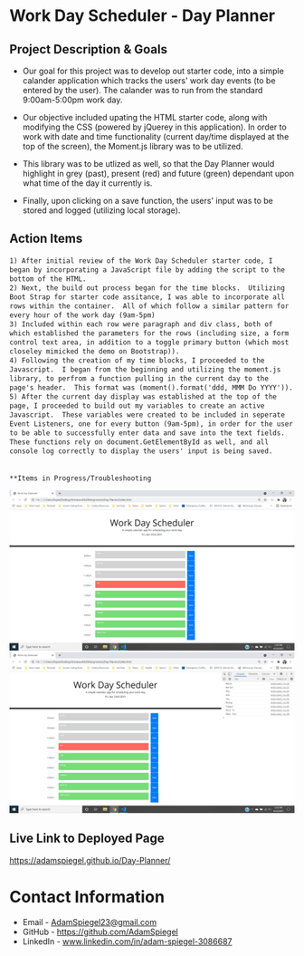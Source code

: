 # Work Day Scheduler - Day Planner

## Project Description & Goals
   * Our goal for this project was to develop out starter code, into a simple calander application which tracks the users' work day events (to be entered by the user).  The calander was to run from the standard 9:00am-5:00pm work day.  

   * Our objective included upating the HTML starter code, along with modifying the CSS (powered by jQuerey in this application).  In order to work with date and time functionality (current day/time displayed at the top of the screen), the Moment.js library was to be utilized.  
   
   * This library was to be utlized as well, so that the Day Planner would highlight in grey (past), present (red) and future (green) dependant upon what time of the day it currently is.

   * Finally, upon clicking on a save function, the users' input was to be stored and logged (utilizing local storage).


## Action Items 

    1) After initial review of the Work Day Scheduler starter code, I began by incorporating a JavaScript file by adding the script to the bottom of the HTML.
    2) Next, the build out process began for the time blocks.  Utilizing Boot Strap for starter code assitance, I was able to incorporate all rows within the container.  All of which follow a similar pattern for every hour of the work day (9am-5pm)
    3) Included within each row were paragraph and div class, both of which established the parameters for the rows (including size, a form control text area, in addition to a toggle primary button (which most closeley mimicked the demo on Bootstrap)). 
    4) Following the creation of my time blocks, I proceeded to the Javascript.  I began from the beginning and utilizing the moment.js library, to perfrom a function pulling in the current day to the page's header.  This format was (moment().format('ddd, MMM Do YYYY')).
    5) After the current day display was established at the top of the page, I proceeded to build out my variables to create an active Javascript.  These variables were created to be included in seperate Event Listeners, one for every button (9am-5pm), in order for the user to be able to successfully enter data and save into the text fields. These functions rely on document.GetElementById as well, and all console log correctly to display the users' input is being saved.
    

    **Items in Progress/Troubleshooting 
    


 <img src="Screenshot (34).png" alt="Day Planner Image 1">

 <img src="Screenshot (35).png" alt="Day Planner Image 2"> 



## Live Link to Deployed Page

 https://adamspiegel.github.io/Day-Planner/

 
# Contact Information
* Email - AdamSpiegel23@gmail.com
* GitHub - https://github.com/AdamSpiegel
* LinkedIn - www.linkedin.com/in/adam-spiegel-3086687
